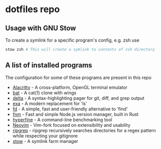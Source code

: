# dotfiles repo

## Usage with GNU Stow

To create a symlink for a specific program's config, e.g. zsh use

```bash
stow zsh # This will create a symlink to contents of zsh directory
```

## A list of installed programs

The configuration for some of these programs are present in this repo

* [Alacritty](https://github.com/alacritty/alacritty) - A cross-platform, OpenGL terminal emulator
* [bat](https://github.com/sharkdp/bat) - A cat(1) clone with wings
* [delta](https://github.com/dandavison/delta) - A syntax-highlighting pager for git, diff, and grep output
* [exa](https://github.com/ogham/exa) - A modern replacement for 'ls'
* [fd](https://github.com/sharkdp/fd) - A simple, fast and user-friendly alternative to 'find'
* [fnm](https://github.com/Schniz/fnm) - Fast and simple Node.js version manager, built in Rust
* [hyperfine](https://github.com/sharkdp/hyperfine) - A command-line benchmarking tool
* [Neovim](https://github.com/neovim/neovim) - Vim-fork focused on extensibility and usability
* [ripgrep](https://github.com/BurntSushi/ripgrep) - ripgrep recursively searches directories for a regex pattern while respecting your gitignore
* [stow](https://www.gnu.org/software/stow) - A symlink farm manager
